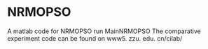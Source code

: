 # NRMOPSO
A matlab code for NRMOPSO
run MainNRMOPSO
The comparative experiment code can be found on www5. zzu. edu. cn/cilab/

